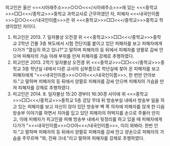 피고인은 울산 <<<시아래주소>>>○○○<<</시아래주소>>>에 있는 <<<중학교>>>□□<<</중학교>>>중학교 과학교사로 근무하였던 자, 피해자 <<<내국인이름>>>김○○<<</내국인이름>>>은 위 <<<중학교>>>□□<<</중학교>>>중학교 학생이었던 자이다.
1. 피고인은 2013. 7. 일자불상 오전경 위 <<<중학교>>>□□<<</중학교>>>중학교 2학년 건물 3층 복도에서 시험 전단지를 붙이고 있던 피해자를 보고 피해자에게 다가가 "열심히 하고 있나?"고 말하며 피해자의 등 뒤에서 피해자를 양팔로 감싸 안으며 피해자의 가슴 아래 부위를 만져 피해자를 강제로 추행하였다.
2. 피고인은 2013. 2학기 일자불상 오전경 위 <<<중학교>>>□□<<</중학교>>>중학교 3층 학년실 내에서 다른 교사의 심부름으로 학년실에 찾아 온 피해자를 보고 피해자에게 "<<<내국인이름>>>○○아<<</내국인이름>>>, 한 번만 안아보자."고 말하며 피해자의 등 뒤에서 양팔로 피해자를 감싸 안으며 피해자의 가슴을 만져 피해자를 강제로 추행하였다.
3. 피고인은 2014. 8. 일자불상 15:20 경부터 16:30경 사이에 위 <<<중학교>>>□□<<</중학교>>>중학교 5층 강당 무대 뒤 방송부실 내에서 방송부 일을 하고 있는 피해자를 보고 자신이 앉아 있던 방송부 벽 쪽 의자에 피해자를 앉게 한 다음 방송부 이야기를 하면서 치마를 입고 있던 피해자의 허벅지를 손으로 주물러 만지고, 이에 피해자가 피고인을 피해 방송부 내에서 뒷정리를 하고 있을 때 피해자에게 다가가 "<<<내국인이름>>>○○아<<</내국인이름>>>, 이리 와봐라. 한번 안자."고 말하며 피해자의 등 뒤에서 양팔로 피해자를 감싸 안고 양손으로 피해자의 가슴을 주무르며 "와, 진짜 크네."라고 말하여 피해자를 강제로 추행하였다.